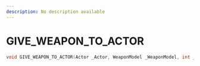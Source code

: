 ```yaml
---
description: No description available 
---
```


# GIVE_WEAPON_TO_ACTOR

```cpp
void GIVE_WEAPON_TO_ACTOR(Actor _Actor, WeaponModel _WeaponModel, int _Unk, bool _Notify, bool _IsHidden);
```
